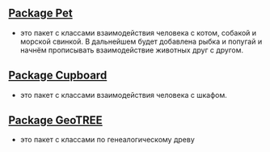 ##  [Package Pet](https://github.com/SergeiSlobodchikov/GeoWithResearch/tree/HomeWork/src/Pet) 
- это пакет с классами взаимодействия человека с котом, собакой и морской свинкой. В дальнейшем будет добавлена рыбка и попугай и 
начнём прописывать взаимодействие животных друг с другом.

## [Package Cupboard](https://github.com/SergeiSlobodchikov/GeoWithResearch/tree/HomeWork/src/Cupboard) 
- это пакет с классами взаимодействия человека с шкафом.

##  [Package GeoTREE](https://github.com/SergeiSlobodchikov/GeoWithResearch/tree/HomeWork/src/GeoTREE) 
- это пакет с классами по генеалогическому древу